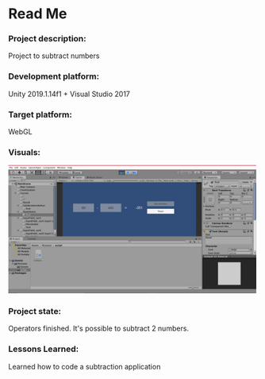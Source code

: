 # Read Me

### Project description: 
Project to subtract numbers 

### Development platform: 
Unity 2019.1.14f1 + Visual Studio 2017

### Target platform: 
WebGL

### Visuals: 
<img src = "screenshots/Screenshot.JPG" width="500">

### Project state: 
Operators finished. It's possible to subtract 2 numbers.

### Lessons Learned: 
Learned how to code a subtraction application

